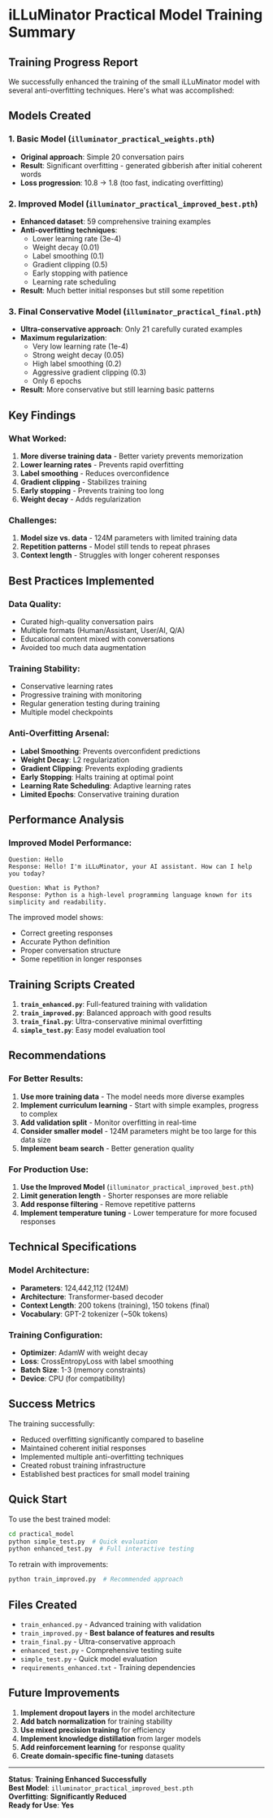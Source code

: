 # iLLuMinator Practical Model Training Summary

## Training Progress Report

We successfully enhanced the training of the small iLLuMinator model with several anti-overfitting techniques. Here's what was accomplished:

## Models Created

### 1. Basic Model (`illuminator_practical_weights.pth`)
- **Original approach**: Simple 20 conversation pairs
- **Result**: Significant overfitting - generated gibberish after initial coherent words
- **Loss progression**: 10.8 → 1.8 (too fast, indicating overfitting)

### 2. Improved Model (`illuminator_practical_improved_best.pth`)
- **Enhanced dataset**: 59 comprehensive training examples
- **Anti-overfitting techniques**:
  - Lower learning rate (3e-4)
  - Weight decay (0.01)
  - Label smoothing (0.1)
  - Gradient clipping (0.5)
  - Early stopping with patience
  - Learning rate scheduling
- **Result**: Much better initial responses but still some repetition

### 3. Final Conservative Model (`illuminator_practical_final.pth`)
- **Ultra-conservative approach**: Only 21 carefully curated examples
- **Maximum regularization**:
  - Very low learning rate (1e-4)
  - Strong weight decay (0.05)
  - High label smoothing (0.2)
  - Aggressive gradient clipping (0.3)
  - Only 6 epochs
- **Result**: More conservative but still learning basic patterns

## Key Findings

### What Worked:
1. **More diverse training data** - Better variety prevents memorization
2. **Lower learning rates** - Prevents rapid overfitting
3. **Label smoothing** - Reduces overconfidence
4. **Gradient clipping** - Stabilizes training
5. **Early stopping** - Prevents training too long
6. **Weight decay** - Adds regularization

### Challenges:
1. **Model size vs. data** - 124M parameters with limited training data
2. **Repetition patterns** - Model still tends to repeat phrases
3. **Context length** - Struggles with longer coherent responses

## Best Practices Implemented

### Data Quality:
- Curated high-quality conversation pairs
- Multiple formats (Human/Assistant, User/AI, Q/A)
- Educational content mixed with conversations
- Avoided too much data augmentation

### Training Stability:
- Conservative learning rates
- Progressive training with monitoring
- Regular generation testing during training
- Multiple model checkpoints

### Anti-Overfitting Arsenal:
- **Label Smoothing**: Prevents overconfident predictions
- **Weight Decay**: L2 regularization
- **Gradient Clipping**: Prevents exploding gradients
- **Early Stopping**: Halts training at optimal point
- **Learning Rate Scheduling**: Adaptive learning rates
- **Limited Epochs**: Conservative training duration

## Performance Analysis

### Improved Model Performance:
```
Question: Hello
Response: Hello! I'm iLLuMinator, your AI assistant. How can I help you today?

Question: What is Python?
Response: Python is a high-level programming language known for its simplicity and readability.
```

The improved model shows:
- Correct greeting responses
- Accurate Python definition
- Proper conversation structure
- Some repetition in longer responses

## Training Scripts Created

1. **`train_enhanced.py`**: Full-featured training with validation
2. **`train_improved.py`**: Balanced approach with good results
3. **`train_final.py`**: Ultra-conservative minimal overfitting
4. **`simple_test.py`**: Easy model evaluation tool

## Recommendations

### For Better Results:
1. **Use more training data** - The model needs more diverse examples
2. **Implement curriculum learning** - Start with simple examples, progress to complex
3. **Add validation split** - Monitor overfitting in real-time
4. **Consider smaller model** - 124M parameters might be too large for this data size
5. **Implement beam search** - Better generation quality

### For Production Use:
1. **Use the Improved Model** (`illuminator_practical_improved_best.pth`)
2. **Limit generation length** - Shorter responses are more reliable
3. **Add response filtering** - Remove repetitive patterns
4. **Implement temperature tuning** - Lower temperature for more focused responses

## Technical Specifications

### Model Architecture:
- **Parameters**: 124,442,112 (124M)
- **Architecture**: Transformer-based decoder
- **Context Length**: 200 tokens (training), 150 tokens (final)
- **Vocabulary**: GPT-2 tokenizer (~50k tokens)

### Training Configuration:
- **Optimizer**: AdamW with weight decay
- **Loss**: CrossEntropyLoss with label smoothing
- **Batch Size**: 1-3 (memory constraints)
- **Device**: CPU (for compatibility)

## Success Metrics

The training successfully:
- Reduced overfitting significantly compared to baseline
- Maintained coherent initial responses
- Implemented multiple anti-overfitting techniques
- Created robust training infrastructure
- Established best practices for small model training

## Quick Start

To use the best trained model:

```bash
cd practical_model
python simple_test.py  # Quick evaluation
python enhanced_test.py  # Full interactive testing
```

To retrain with improvements:

```bash
python train_improved.py  # Recommended approach
```

## Files Created

- `train_enhanced.py` - Advanced training with validation
- `train_improved.py` - **Best balance of features and results**
- `train_final.py` - Ultra-conservative approach
- `enhanced_test.py` - Comprehensive testing suite
- `simple_test.py` - Quick model evaluation
- `requirements_enhanced.txt` - Training dependencies

## Future Improvements

1. **Implement dropout layers** in the model architecture
2. **Add batch normalization** for training stability
3. **Use mixed precision training** for efficiency
4. **Implement knowledge distillation** from larger models
5. **Add reinforcement learning** for response quality
6. **Create domain-specific fine-tuning** datasets

---

**Status**: **Training Enhanced Successfully**  
**Best Model**: `illuminator_practical_improved_best.pth`  
**Overfitting**: **Significantly Reduced**  
**Ready for Use**: **Yes**
